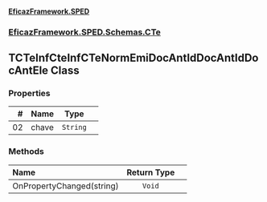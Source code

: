 #### [EficazFramework.SPED](EficazFrameworkSPED.md 'EficazFramework SPED')
### [EficazFramework.SPED.Schemas.CTe](EficazFramework.SPED.Schemas.CTe.md 'EficazFramework.SPED.Schemas.CTe')

## TCTeInfCteInfCTeNormEmiDocAntIdDocAntIdDocAntEle Class
### Properties

| # | Name | Type | |
| ---: | :--- | :---: | :--- |
| 02 | chave | `String` |  |
### Methods

| Name | Return Type | |
| :--- | :---: | :--- |
| OnPropertyChanged(string) | `Void` |  |
